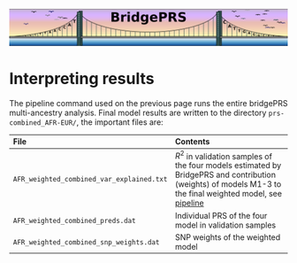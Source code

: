 ![Screenshot](img/slim/quikstart_logo3.png)

# Interpreting results 

The pipeline command used on the previous page runs the entire bridgePRS multi-ancestry 
analysis. Final model results are written to the directory
`prs-combined_AFR-EUR/`, the important files are:

File|Contents|
:------------------------|:------------------------|
 `AFR_weighted_combined_var_explained.txt` | $R^2$ in validation samples of the four models estimated by BridgePRS and contribution (weights) of models M1-3 to the final weighted model, see [pipeline](guide_background.md)|
 `AFR_weighted_combined_preds.dat` | Individual PRS of the four model in validation samples |
 `AFR_weighted_combined_snp_weights.dat` | SNP weights of the weighted model |



